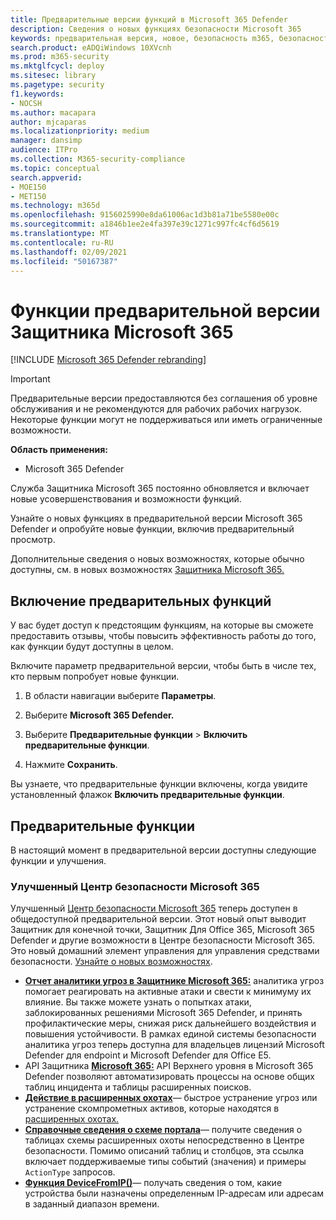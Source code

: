 ```yaml
---
title: Предварительные версии функций в Microsoft 365 Defender
description: Сведения о новых функциях безопасности Microsoft 365
keywords: предварительная версия, новое, безопасность m365, безопасность, 365, возможности
search.product: eADQiWindows 10XVcnh
ms.prod: m365-security
ms.mktglfcycl: deploy
ms.sitesec: library
ms.pagetype: security
f1.keywords:
- NOCSH
ms.author: macapara
author: mjcaparas
ms.localizationpriority: medium
manager: dansimp
audience: ITPro
ms.collection: M365-security-compliance
ms.topic: conceptual
search.appverid:
- MOE150
- MET150
ms.technology: m365d
ms.openlocfilehash: 9156025990e8da61006ac1d3b81a71be5580e00c
ms.sourcegitcommit: a1846b1ee2e4fa397e39c1271c997fc4cf6d5619
ms.translationtype: MT
ms.contentlocale: ru-RU
ms.lasthandoff: 02/09/2021
ms.locfileid: "50167387"
---
```

# <a name="microsoft-365-defender-preview-features"></a>Функции предварительной версии Защитника Microsoft 365

[!INCLUDE [Microsoft 365 Defender rebranding](../includes/microsoft-defender.md)]

>[!IMPORTANT]
>Предварительные версии предоставляются без соглашения об уровне обслуживания и не рекомендуются для рабочих рабочих нагрузок. Некоторые функции могут не поддерживаться или иметь ограниченные возможности.

**Область применения:**
- Microsoft 365 Defender

Служба Защитника Microsoft 365 постоянно обновляется и включает новые усовершенствования и возможности функций.

Узнайте о новых функциях в предварительной версии Microsoft 365 Defender и опробуйте новые функции, включив предварительный просмотр.

Дополнительные сведения о новых возможностях, которые обычно доступны, см. в новых возможностях [Защитника Microsoft 365.](whats-new.md)

## <a name="turn-on-preview-features"></a>Включение предварительных функций
У вас будет доступ к предстоящим функциям, на которые вы сможете предоставить отзывы, чтобы повысить эффективность работы до того, как функции будут доступны в целом.

Включите параметр предварительной версии, чтобы быть в числе тех, кто первым попробует новые функции.

1. В области навигации выберите **Параметры**.

2. Выберите **Microsoft 365 Defender.**

3. Выберите **Предварительные функции** > **Включить предварительные функции**. 

4. Нажмите **Сохранить**.

Вы узнаете, что предварительные функции включены, когда увидите установленный флажок **Включить предварительные функции**. 

## <a name="preview-features"></a>Предварительные функции
В настоящий момент в предварительной версии доступны следующие функции и улучшения.

### <a name="improved-microsoft-365-security-center"></a>Улучшенный Центр безопасности Microsoft 365
Улучшенный [Центр безопасности Microsoft 365](https://security.microsoft.com) теперь доступен в общедоступной предварительной версии. Этот новый опыт выводит Защитник для конечной точки, Защитник Для Office 365, Microsoft 365 Defender и другие возможности в Центре безопасности Microsoft 365. Это новый домашний элемент управления для управления средствами безопасности. [Узнайте о новых возможностях](https://docs.microsoft.com/microsoft-365/security/mtp/overview-security-center).

- **[Отчет аналитики угроз в Защитнике Microsoft 365:](threat-analytics.md)** аналитика угроз помогает реагировать на активные атаки и свести к минимуму их влияние. Вы также можете узнать о попытках атаки, заблокированных решениями Microsoft 365 Defender, и принять профилактические меры, снижая риск дальнейшего воздействия и повышения устойчивости. В рамках единой системы безопасности аналитика угроз теперь доступна для владельцев лицензий Microsoft Defender для endpoint и Microsoft Defender для Office E5.
- API Защитника **[Microsoft 365:](api-overview.md)** API Верхнего уровня в Microsoft 365 Defender позволяют автоматизировать процессы на основе общих таблиц инцидента и таблицы расширенных поисков. 
- **[Действие в расширенных охотах](advanced-hunting-take-action.md)**— быстрое устранение угроз или устранение скомпрометных активов, которые находятся в [расширенных охотах.](advanced-hunting-overview.md)
- **[Справочные сведения о схеме портала](advanced-hunting-schema-tables.md#get-schema-information-in-the-security-center)**— получите сведения о таблицах схемы расширенных охоты непосредственно в Центре безопасности. Помимо описаний таблиц и столбцов, эта ссылка включает поддерживаемые типы событий (значения) и примеры `ActionType` запросов.
- **[Функция DeviceFromIP()](advanced-hunting-devicefromip-function.md)**— получать сведения о том, какие устройства были назначены определенным IP-адресам или адресам в заданный диапазон времени.
